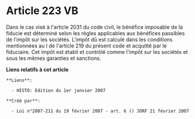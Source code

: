 # Article 223 VB

Dans le cas visé à l'article 2031 du code civil, le bénéfice imposable de la fiducie est déterminé selon les règles
applicables aux bénéfices passibles de l'impôt sur les sociétés. L'impôt dû est calculé dans les conditions mentionnées au I
de l'article 219 du présent code et acquitté par le fiduciaire. Cet impôt est établi et contrôlé comme l'impôt sur les
sociétés et sous les mêmes garanties et sanctions.

**Liens relatifs à cet article**

	**Liens**:

	  - HISTO: Edition du 1er janvier 2007

	**Créé par**:

	  - Loi n°2007-211 du 19 février 2007 - art. 6 () JORF 21 février 2007
